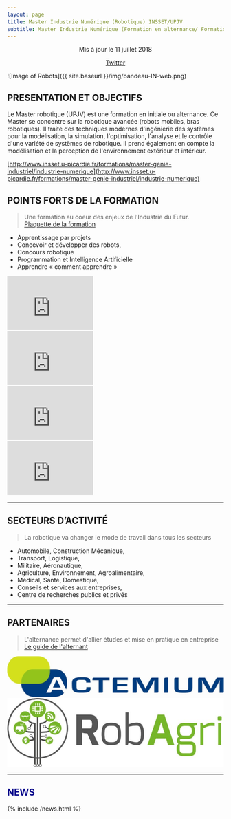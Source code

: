 ```yaml
---
layout: page
title: Master Industrie Numérique (Robotique) INSSET/UPJV
subtitle: Master Industrie Numérique (Formation en alternance/ Formation initial à Saint Quentin)
---
```


<p align="center">Mis à jour le 11 juillet 2018</p>

<p align="center">
<a href="https://twitter.com/robotics_insset" title="master robotique twitter">
              <span class="fa-stack fa-lg" aria-hidden="true">
                <i class="fa fa-circle fa-stack-2x"></i>
                <i class="fa fa-twitter fa-stack-1x fa-inverse"></i>
              </span>
              <span class="sr-only">Twitter</span>
            </a>
            </p>

![Image of Robots]({{ site.baseurl }}/img/bandeau-IN-web.png)

## PRESENTATION ET OBJECTIFS

 Le Master robotique (UPJV) est une formation en initiale ou alternance. Ce Master se concentre sur la robotique avancée (robots mobiles, bras robotiques). Il traite des techniques modernes d'ingénierie des systèmes pour la modélisation, la simulation, l'optimisation, l'analyse et le contrôle d'une variété de systèmes de robotique. Il prend également en compte la modélisation et la perception de l'environnement extérieur et intérieur.

[http://www.insset.u-picardie.fr/formations/master-genie-industriel/industrie-numerique](http://www.insset.u-picardie.fr/formations/master-genie-industriel/industrie-numerique)

## POINTS FORTS DE LA FORMATION

> Une formation au coeur des enjeux de l’Industrie du Futur.  
[Plaquette de la formation](http://www.insset.u-picardie.fr/images/Plaquettes/Industrie-numerique-A4-1.0.pdf)

* Apprentissage par projets
* Concevoir et développer des robots,
* Concours robotique
* Programmation et Intelligence Artificielle
* Apprendre « comment apprendre »

<div class="row">
  <div class="col-lg-3 col-md-3 col-xs-3 thumb">
    <iframe width="200" height="125" src="https://www.youtube.com/embed/anMhoAE4wAk" frameborder="0" allowfullscreen></iframe>
  </div>
  <div class="col-lg-3 col-md-3 col-xs-3 thumb">
    <iframe width="200" height="125" src="https://www.youtube.com/embed/4njd38My6Bk" frameborder="0" allowfullscreen></iframe>
  </div>
  <div class="col-lg-3 col-md-3 col-xs-3 thumb">
    <iframe width="200" height="125" src="https://www.youtube.com/embed/CjyBWNTXLOA" frameborder="0" allowfullscreen></iframe>
  </div>
  <div class="col-lg-3 col-md-3 col-xs-3 thumb">
    <iframe width="200" height="125" src="https://www.youtube.com/embed/Jzk7sBC1qDI" frameborder="0" allowfullscreen></iframe>
  </div>
</div>

---

## SECTEURS D’ACTIVITÉ

> La robotique va changer le mode de travail dans tous les secteurs

* Automobile, Construction Mécanique,
* Transport, Logistique, 
* Militaire, Aéronautique,
* Agriculture, Environnement, Agroalimentaire,
* Médical, Santé, Domestique,
* Conseils et services aux entreprises,
* Centre de recherches publics et privés

---

## PARTENAIRES

> L'alternance permet d'allier études et mise en pratique en entreprise  
[Le guide de l'alternant](http://www.insset.u-picardie.fr/images/Guide_de_lalternant.pdf)


<div class="row">
  <div class="col-lg-6 col-md-8 col-xs-10 thumb">
    <a class="thumbnail" href="#">
      <img class="img-fluid" src="/img/actemium.jpg" alt="">
    </a>
  </div>
  <div class="col-lg-6 col-md-8 col-xs-10 thumb">
    <a class="thumbnail" href="#">
      <img class="img-fluid" src="/img/robagri.jpg" alt="">
    </a>
  </div>
</div>

***

## <span style="color:DarkBlue">NEWS</span>

 {% include /news.html %}